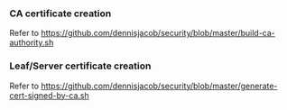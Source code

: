 ### CA certificate creation

Refer to https://github.com/dennisjacob/security/blob/master/build-ca-authority.sh

### Leaf/Server certificate creation

Refer to https://github.com/dennisjacob/security/blob/master/generate-cert-signed-by-ca.sh
